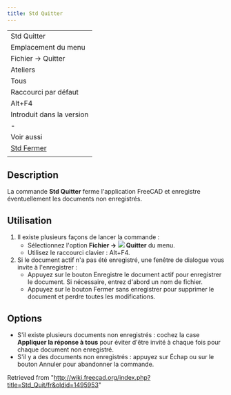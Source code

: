 ```yaml
---
title: Std Quitter
---
```

|  |
| --- |
| Std Quitter |
| Emplacement du menu |
| Fichier → Quitter |
| Ateliers |
| Tous |
| Raccourci par défaut |
| Alt+F4 |
| Introduit dans la version |
| - |
| Voir aussi |
| [Std Fermer](/Std_CloseActiveWindow/fr "Std CloseActiveWindow/fr") |
|  |

## Description

La commande **Std Quitter** ferme l'application FreeCAD et enregistre éventuellement les documents non enregistrés.

## Utilisation

1. Il existe plusieurs façons de lancer la commande :
   * Sélectionnez l'option **Fichier → ![](/images/Std_Quit.svg) Quitter** du menu.
   * Utilisez le raccourci clavier : Alt+F4.
2. Si le document actif n'a pas été enregistré, une fenêtre de dialogue vous invite à l'enregistrer :
   * Appuyez sur le bouton Enregistre le document actif pour enregistrer le document. Si nécessaire, entrez d'abord un nom de fichier.
   * Appuyez sur le bouton Fermer sans enregistrer pour supprimer le document et perdre toutes les modifications.

## Options

* S'il existe plusieurs documents non enregistrés : cochez la case **Appliquer la réponse à tous** pour éviter d'être invité à chaque fois pour chaque document non enregistré.
* S'il y a des documents non enregistrés : appuyez sur Échap ou sur le bouton Annuler pour abandonner la commande.

Retrieved from "<http://wiki.freecad.org/index.php?title=Std_Quit/fr&oldid=1495953>"